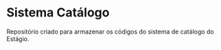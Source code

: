 # Sistema Catálogo

Repositório criado para armazenar os códigos do sistema de catálogo do Estágio.
 
